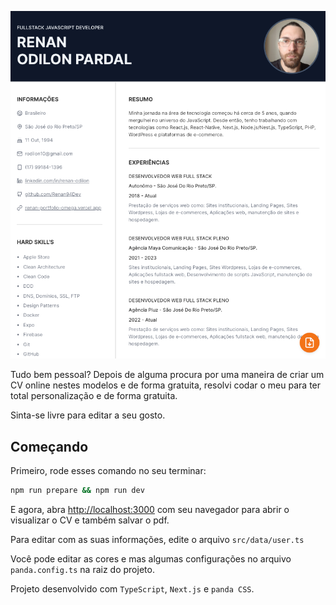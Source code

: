 ![print](print.png)

Tudo bem pessoal? Depois de alguma procura por uma maneira de criar um CV online nestes modelos e de forma gratuita, resolvi codar o meu para ter total personalização e de forma gratuita.

Sinta-se livre para editar a seu gosto.

## Começando

Primeiro, rode esses comando no seu terminar:

```bash
npm run prepare && npm run dev
```

E agora, abra [http://localhost:3000](http://localhost:3000) com seu navegador para abrir o visualizar o CV e também salvar o pdf.

Para editar com as suas informações, edite o arquivo `src/data/user.ts`

Você pode editar as cores e mas algumas configurações no arquivo `panda.config.ts` na raiz do projeto.

Projeto desenvolvido com `TypeScript`, `Next.js` e `panda CSS`.
